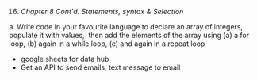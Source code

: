 16. _Chapter 8 Cont'd. Statements, syntax & Selection_

a. Write code in your favourite language to declare an array of integers, populate it with values,  then add the elements of the array using (a) a for loop, (b) again in a while loop, (c) and again in a repeat loop

- google sheets for data hub
- Get an API to send emails, text message to email